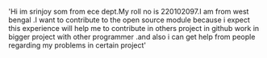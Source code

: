  'Hi im srinjoy som from ece dept.My roll no is 220102097.I am from west bengal .I want to contribute to the open source module because i expect this experience will help me to contribute in others project in github work in bigger project with other programmer .and also i can get help from people regarding my problems in certain project'
